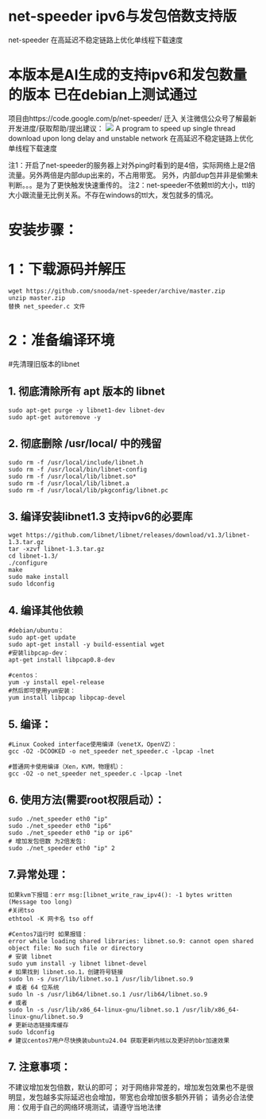 # net-speeder ipv6与发包倍数支持版
net-speeder 在高延迟不稳定链路上优化单线程下载速度 
# 本版本是AI生成的支持ipv6和发包数量的版本 已在debian上测试通过

项目由https://code.google.com/p/net-speeder/  迁入
关注微信公众号了解最新开发进度/获取帮助/提出建议：
<img src="http://www.snooda.com/images/qrcode.jpg" />
A program to speed up single thread download upon long delay and unstable network
在高延迟不稳定链路上优化单线程下载速度

注1：开启了net-speeder的服务器上对外ping时看到的是4倍，实际网络上是2倍流量。另外两倍是内部dup出来的，不占用带宽。
另外，内部dup包并非是偷懒未判断。。。是为了更快触发快速重传的。
注2：net-speeder不依赖ttl的大小，ttl的大小跟流量无比例关系。不存在windows的ttl大，发包就多的情况。

# 安装步骤：

# 1：下载源码并解压
    wget https://github.com/snooda/net-speeder/archive/master.zip
    unzip master.zip
    替换 net_speeder.c 文件

# 2：准备编译环境
#先清理旧版本的libnet
## 1. 彻底清除所有 apt 版本的 libnet
    sudo apt-get purge -y libnet1-dev libnet-dev
    sudo apt-get autoremove -y

## 2. 彻底删除 /usr/local/ 中的残留
    sudo rm -f /usr/local/include/libnet.h
    sudo rm -f /usr/local/bin/libnet-config
    sudo rm -f /usr/local/lib/libnet.so*
    sudo rm -f /usr/local/lib/libnet.a
    sudo rm -f /usr/local/lib/pkgconfig/libnet.pc

## 3. 编译安装libnet1.3 支持ipv6的必要库
    wget https://github.com/libnet/libnet/releases/download/v1.3/libnet-1.3.tar.gz
    tar -xzvf libnet-1.3.tar.gz
    cd libnet-1.3/
    ./configure
    make
    sudo make install
    sudo ldconfig

## 4. 编译其他依赖
    #debian/ubuntu：
    sudo apt-get update
    sudo apt-get install -y build-essential wget
    #安装libpcap-dev：
    apt-get install libpcap0.8-dev 

    #centos：
    yum -y install epel-release
    #然后即可使用yum安装：
    yum install libpcap libpcap-devel

## 5. 编译：

    #Linux Cooked interface使用编译（venetX，OpenVZ）：
    gcc -O2 -DCOOKED -o net_speeder net_speeder.c -lpcap -lnet

    #普通网卡使用编译（Xen，KVM，物理机）：
    gcc -O2 -o net_speeder net_speeder.c -lpcap -lnet

## 6. 使用方法(需要root权限启动）：
    sudo ./net_speeder eth0 "ip"
    sudo ./net_speeder eth0 "ip6"
    sudo ./net_speeder eth0 "ip or ip6"
    # 增加发包倍数 为2倍发包：
    sudo ./net_speeder eth0 "ip" 2 
## 7.异常处理：
    如果kvm下报错：err msg:[libnet_write_raw_ipv4(): -1 bytes written (Message too long)
    #关闭tso
    ethtool -K 网卡名 tso off
    
    #Centos7运行时 如果报错：
    error while loading shared libraries: libnet.so.9: cannot open shared object file: No such file or directory
    # 安装 libnet
    sudo yum install -y libnet libnet-devel
    # 如果找到 libnet.so.1，创建符号链接
    sudo ln -s /usr/lib/libnet.so.1 /usr/lib/libnet.so.9
    # 或者 64 位系统
    sudo ln -s /usr/lib64/libnet.so.1 /usr/lib64/libnet.so.9
    # 或者
    sudo ln -s /usr/lib/x86_64-linux-gnu/libnet.so.1 /usr/lib/x86_64-linux-gnu/libnet.so.9
    # 更新动态链接库缓存
    sudo ldconfig
    # 建议centos7用户尽快换装ubuntu24.04 获取更新内核以及更好的bbr加速效果
## 7. 注意事项：
不建议增加发包倍数，默认的即可；
对于网络非常差的，增加发包效果也不是很明显，发包越多实际延迟也会增加，带宽也会增加很多额外开销；
请务必合法使用：仅用于自己的网络环境测试，请遵守当地法律
